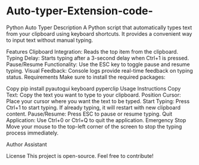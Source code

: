 # Auto-typer-Extension-code-
Python Auto Typer
Description
A Python script that automatically types text from your clipboard using keyboard shortcuts. It provides a convenient way to input text without manual typing.

Features
Clipboard Integration: Reads the top item from the clipboard.
Typing Delay: Starts typing after a 3-second delay when Ctrl+1 is pressed.
Pause/Resume Functionality: Use the ESC key to toggle pause and resume typing.
Visual Feedback: Console logs provide real-time feedback on typing status.
Requirements
Make sure to install the required packages:

Copy
pip install pyautogui keyboard pyperclip
Usage Instructions
Copy Text: Copy the text you want to type to your clipboard.
Position Cursor: Place your cursor where you want the text to be typed.
Start Typing: Press Ctrl+1 to start typing. If already typing, it will restart with new clipboard content.
Pause/Resume: Press ESC to pause or resume typing.
Quit Application: Use Ctrl+0 or Ctrl+Q to quit the application.
Emergency Stop
Move your mouse to the top-left corner of the screen to stop the typing process immediately.

Author
Assistant

License
This project is open-source. Feel free to contribute!
